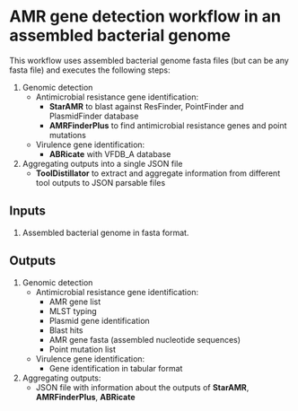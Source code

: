 # AMR gene detection workflow in an assembled bacterial genome

This workflow uses assembled bacterial genome fasta files (but can be any fasta file) and executes the following steps:
1. Genomic detection
    - Antimicrobial resistance gene identification:
        - **StarAMR** to blast against ResFinder, PointFinder and PlasmidFinder database
        - **AMRFinderPlus** to find antimicrobial resistance genes and point mutations 
    - Virulence gene identification:
        - **ABRicate** with VFDB_A database
2. Aggregating outputs into a single JSON file
    - **ToolDistillator** to extract and aggregate information from different tool outputs to JSON parsable files

## Inputs

1. Assembled bacterial genome in fasta format.

## Outputs

1. Genomic detection
    - Antimicrobial resistance gene identification:
        - AMR gene list
        - MLST typing
        - Plasmid gene identification
        - Blast hits
        - AMR gene fasta (assembled nucleotide sequences)
        - Point mutation list
    - Virulence gene identification:
        - Gene identification in tabular format
2. Aggregating outputs:
    - JSON file with information about the outputs of **StarAMR**, **AMRFinderPlus**, **ABRicate**
